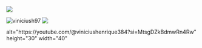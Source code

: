 
<picture>
  <source
    srcset="https://github-readme-stats.vercel.app/api?username=ViniciusH97&show_icons=true&theme=dark"
    media="(prefers-color-scheme: dark)"
  />
  <source
    srcset="https://github-readme-stats.vercel.app/api?username=ViniciusH97&show_icons=true"
    media="(prefers-color-scheme: dark), (prefers-color-scheme: no-preference)"
  />
  <img src="https://github-readme-stats.vercel.app/api?username=ViniciusH97&show_icons=true" />
</picture>

<p><img align="left" src="https://github-readme-stats.vercel.app/api/top-langs?username=viniciush97&show_icons=true&locale=en&layout=compact&theme=dark" alt="viniciush97" /></p>

<p><a href="https://youtube.com/@viniciuslima384f?si=t1pY2vIhrUSQbm5N" target="blank"><img align="center" src="https://raw.githubusercontent.com/rahuldkjain/github-profile-readme-generator/master/src/images/icons/Social/youtube.svg" /> </a>
  
<p> alt="https://youtube.com/@viniciushenrique384?si=MtsgDZkBdmwRn4Rw" height="30" width="40" </p>
